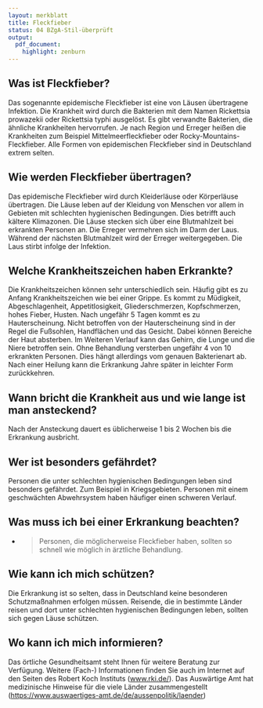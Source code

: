 ```yaml
---
layout: merkblatt
title: Fleckfieber
status: 04 BZgA-Stil-überprüft
output:
  pdf_document:
    highlight: zenburn
---
```

 
## Was ist Fleckfieber?

Das sogenannte epidemische Fleckfieber ist eine von Läusen übertragene
Infektion. Die Krankheit wird durch die Bakterien mit dem Namen
Rickettsia prowazekii oder Rickettsia typhi ausgelöst. Es gibt verwandte
Bakterien, die ähnliche Krankheiten hervorrufen. Je nach Region und
Erreger heißen die Krankheiten zum Beispiel Mittelmeerfleckfieber oder
Rocky-Mountains-Fleckfieber. Alle Formen von epidemischen Fleckfieber
sind in Deutschland extrem selten.

## Wie werden Fleckfieber übertragen?

Das epidemische Fleckfieber wird durch Kleiderläuse oder Körperläuse
übertragen. Die Läuse leben auf der Kleidung von Menschen vor allem in
Gebieten mit schlechten hygienischen Bedingungen. Dies betrifft auch
kältere Klimazonen. Die Läuse stecken sich über eine Blutmahlzeit bei
erkrankten Personen an. Die Erreger vermehren sich im Darm der Laus.
Während der nächsten Blutmahlzeit wird der Erreger weitergegeben. Die
Laus stirbt infolge der Infektion.

## Welche Krankheitszeichen haben Erkrankte?

Die Krankheitszeichen können sehr unterschiedlich sein. Häufig gibt es
zu Anfang Krankheitszeichen wie bei einer Grippe. Es kommt zu Müdigkeit,
Abgeschlagenheit, Appetitlosigkeit, Gliederschmerzen, Kopfschmerzen,
hohes Fieber, Husten. Nach ungefähr 5 Tagen kommt es zu Hauterscheinung.
Nicht betroffen von der Hauterscheinung sind in der Regel die Fußsohlen,
Handflächen und das Gesicht. Dabei können Bereiche der Haut absterben.
Im Weiteren Verlauf kann das Gehirn, die Lunge und die Niere betroffen
sein. Ohne Behandlung versterben ungefähr 4 von 10 erkrankten Personen.
Dies hängt allerdings vom genauen Bakterienart ab. Nach einer Heilung
kann die Erkrankung Jahre später in leichter Form zurückkehren.

## Wann bricht die Krankheit aus und wie lange ist man ansteckend?

Nach der Ansteckung dauert es üblicherweise 1 bis 2 Wochen bis die
Erkrankung ausbricht.

## Wer ist besonders gefährdet?

Personen die unter schlechten hygienischen Bedingungen leben sind
besonders gefährdet. Zum Beispiel in Kriegsgebieten. Personen mit einem
geschwächten Abwehrsystem haben häufiger einen schweren Verlauf.

## Was muss ich bei einer Erkrankung beachten?

  - > Personen, die möglicherweise Fleckfieber haben, sollten so schnell
    > wie möglich in ärztliche Behandlung.

## Wie kann ich mich schützen?

Die Erkrankung ist so selten, dass in Deutschland keine besonderen
Schutzmaßnahmen erfolgen müssen. Reisende, die in bestimmte Länder
reisen und dort unter schlechten hygienischen Bedingungen leben, sollten
sich gegen Läuse schützen.

## Wo kann ich mich informieren?

Das örtliche Gesundheitsamt steht Ihnen für weitere Beratung zur
Verfügung. Weitere (Fach-) Informationen finden Sie auch im Internet
auf den Seiten des Robert Koch Instituts
([<span class="underline">www.rki.de/</span>](http://www.rki.de/)). Das
Auswärtige Amt hat medizinische Hinweise für die viele Länder
zusammengestellt
([<span class="underline">https://www.auswaertiges-amt.de/de/aussenpolitik/laender</span>](https://www.auswaertiges-amt.de/de/aussenpolitik/laender))
